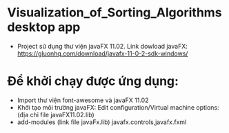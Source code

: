 # Visualization_of_Sorting_Algorithms desktop app
- Project sử dụng thư viện javaFX 11.02. Link dowload javaFX: 
https://gluonhq.com/download/javafx-11-0-2-sdk-windows/
# Để khởi chạy được ứng dụng: 
- Import thư viện font-awesome và javaFX 11.02 
- Khởi tạo môi trường javaFX:
Edit configuration/Virtual machine options: (địa chỉ file javaFX11.02.lib) 
- add-modules (link file javaFx.lib) javafx.controls,javafx.fxml

